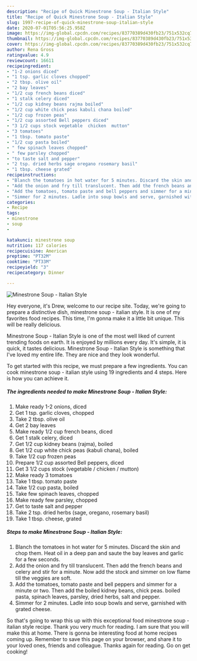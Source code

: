 ```yaml
---
description: "Recipe of Quick Minestrone Soup - Italian Style"
title: "Recipe of Quick Minestrone Soup - Italian Style"
slug: 1997-recipe-of-quick-minestrone-soup-italian-style
date: 2020-07-01T05:56:25.958Z
image: https://img-global.cpcdn.com/recipes/83770389d430fb23/751x532cq70/minestrone-soup-italian-style-recipe-main-photo.jpg
thumbnail: https://img-global.cpcdn.com/recipes/83770389d430fb23/751x532cq70/minestrone-soup-italian-style-recipe-main-photo.jpg
cover: https://img-global.cpcdn.com/recipes/83770389d430fb23/751x532cq70/minestrone-soup-italian-style-recipe-main-photo.jpg
author: Rena Gross
ratingvalue: 4.9
reviewcount: 16611
recipeingredient:
- "1-2 onions diced"
- "1 tsp. garlic cloves chopped"
- "2 tbsp. olive oil"
- "2 bay leaves"
- "1/2 cup french beans diced"
- "1 stalk celery diced"
- "1/2 cup kidney beans rajma boiled"
- "1/2 cup white chick peas kabuli chana boiled"
- "1/2 cup frozen peas"
- "1/2 cup assorted Bell peppers diced"
- "3 1/2 cups stock vegetable  chicken  mutton"
- "3 tomatoes"
- "1 tbsp. tomato paste"
- "1/2 cup pasta boiled"
- " few spinach leaves chopped"
- " few parsley chopped"
- "to taste salt and pepper"
- "2 tsp. dried herbs sage oregano rosemary basil"
- "1 tbsp. cheese grated"
recipeinstructions:
- "Blanch the tomatoes in hot water for 5 minutes. Discard the skin and chop them. Heat oil in a deep pan and saute the bay leaves and garlic for a few seconds."
- "Add the onion and fry till translucent. Then add the french beans and celery and stir for a minute. Now add the stock and simmer on low flame till the veggies are soft."
- "Add the tomatoes, tomato paste and bell peppers and simmer for a minute or two. Then add the boiled kidney beans, chick peas. boiled pasta, spinach leaves, parsley, dried herbs, salt and pepper."
- "Simmer for 2 minutes. Ladle into soup bowls and serve, garnished with grated cheese."
categories:
- Recipe
tags:
- minestrone
- soup
- 

katakunci: minestrone soup  
nutrition: 117 calories
recipecuisine: American
preptime: "PT32M"
cooktime: "PT33M"
recipeyield: "3"
recipecategory: Dinner

---
```



![Minestrone Soup - Italian Style](https://img-global.cpcdn.com/recipes/83770389d430fb23/751x532cq70/minestrone-soup-italian-style-recipe-main-photo.jpg)

Hey everyone, it's Drew, welcome to our recipe site. Today, we're going to prepare a distinctive dish, minestrone soup - italian style. It is one of my favorites food recipes. This time, I'm gonna make it a little bit unique. This will be really delicious.



Minestrone Soup - Italian Style is one of the most well liked of current trending foods on earth. It is enjoyed by millions every day. It's simple, it is quick, it tastes delicious. Minestrone Soup - Italian Style is something that I've loved my entire life. They are nice and they look wonderful.


To get started with this recipe, we must prepare a few ingredients. You can cook minestrone soup - italian style using 19 ingredients and 4 steps. Here is how you can achieve it.

<!--inarticleads1-->

##### The ingredients needed to make Minestrone Soup - Italian Style:

1. Make ready 1-2 onions, diced
1. Get 1 tsp. garlic cloves, chopped
1. Take 2 tbsp. olive oil
1. Get 2 bay leaves
1. Make ready 1/2 cup french beans, diced
1. Get 1 stalk celery, diced
1. Get 1/2 cup kidney beans (rajma), boiled
1. Get 1/2 cup white chick peas (kabuli chana), boiled
1. Take 1/2 cup frozen peas
1. Prepare 1/2 cup assorted Bell peppers, diced
1. Get 3 1/2 cups stock (vegetable / chicken / mutton)
1. Make ready 3 tomatoes
1. Take 1 tbsp. tomato paste
1. Take 1/2 cup pasta, boiled
1. Take  few spinach leaves, chopped
1. Make ready  few parsley, chopped
1. Get to taste salt and pepper
1. Take 2 tsp. dried herbs (sage, oregano, rosemary basil)
1. Take 1 tbsp. cheese, grated




<!--inarticleads2-->

##### Steps to make Minestrone Soup - Italian Style:

1. Blanch the tomatoes in hot water for 5 minutes. Discard the skin and chop them. Heat oil in a deep pan and saute the bay leaves and garlic for a few seconds.
1. Add the onion and fry till translucent. Then add the french beans and celery and stir for a minute. Now add the stock and simmer on low flame till the veggies are soft.
1. Add the tomatoes, tomato paste and bell peppers and simmer for a minute or two. Then add the boiled kidney beans, chick peas. boiled pasta, spinach leaves, parsley, dried herbs, salt and pepper.
1. Simmer for 2 minutes. Ladle into soup bowls and serve, garnished with grated cheese.




So that's going to wrap this up with this exceptional food minestrone soup - italian style recipe. Thank you very much for reading. I am sure that you will make this at home. There is gonna be interesting food at home recipes coming up. Remember to save this page on your browser, and share it to your loved ones, friends and colleague. Thanks again for reading. Go on get cooking!
